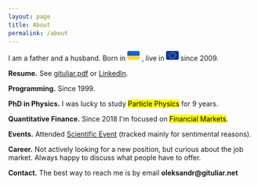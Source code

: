 ```yaml
---
layout: page
title: About
permalink: /about
---
```


I am a father and a husband. Born in
 <img src="/img/flags/UA.svg" height="18px" style="position: relative; top: -2px; border-radius: 3px;"/>
, live in
 <img src="/img/flags/EU.svg" height="18px" style="position: relative; top: -2px; border-radius: 3px;"/>
 since 2009.

__Resume.__ See [gituliar.pdf](gituliar.pdf) or [LinkedIn](https://www.linkedin.com/in/gituliar/).

__Programming.__ Since 1999.

__PhD in Physics.__ I was lucky to study <mark>Particle Physics</mark> for 9 years.

__Quantitative Finance.__ Since 2018 I'm focused on <mark>Financial Markets</mark>.

__Events.__ Attended [Scientific Event](/events) (tracked mainly for sentimental reasons).

__Career.__ Not actively looking for a new position, but curious about the job market. Always
happy to discuss what people have to offer.

__Contact.__ The best way to reach me is by email <b>ole</b><b>ks</b><b>andr@</b><b>gitu</b><b>liar.</b><b>net</b>